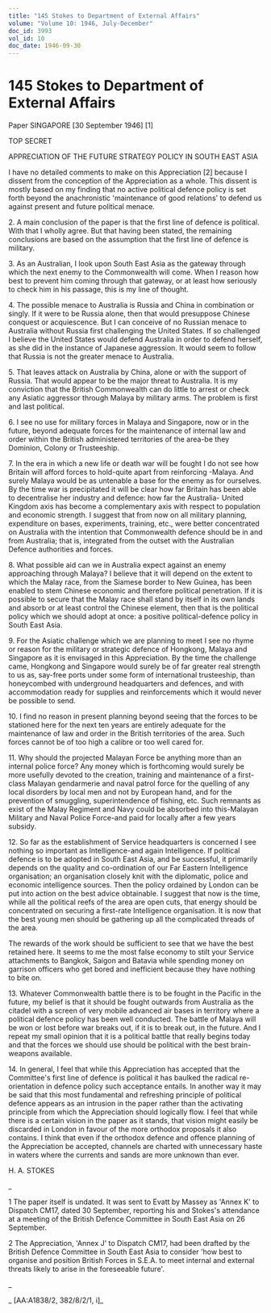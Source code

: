 ```yaml
---
title: "145 Stokes to Department of External Affairs"
volume: "Volume 10: 1946, July-December"
doc_id: 3993
vol_id: 10
doc_date: 1946-09-30
---
```


# 145 Stokes to Department of External Affairs

Paper SINGAPORE [30 September 1946] [1]

TOP SECRET

APPRECIATION OF THE FUTURE STRATEGY POLICY IN SOUTH EAST ASIA

I have no detailed comments to make on this Appreciation [2] because I dissent from the conception of the Appreciation as a whole. This dissent is mostly based on my finding that no active political defence policy is set forth beyond the anachronistic 'maintenance of good relations' to defend us against present and future political menace.

2\. A main conclusion of the paper is that the first line of defence is political. With that I wholly agree. But that having been stated, the remaining conclusions are based on the assumption that the first line of defence is military.

3\. As an Australian, I look upon South East Asia as the gateway through which the next enemy to the Commonwealth will come. When I reason how best to prevent him coming through that gateway, or at least how seriously to check him in his passage, this is my line of thought.

4\. The possible menace to Australia is Russia and China in combination or singly. If it were to be Russia alone, then that would presuppose Chinese conquest or acquiescence. But I can conceive of no Russian menace to Australia without Russia first challenging the United States. If so challenged I believe the United States would defend Australia in order to defend herself, as she did in the instance of Japanese aggression. It would seem to follow that Russia is not the greater menace to Australia.

5\. That leaves attack on Australia by China, alone or with the support of Russia. That would appear to be the major threat to Australia. It is my conviction that the British Commonwealth can do little to arrest or check any Asiatic aggressor through Malaya by military arms. The problem is first and last political.

6\. I see no use for military forces in Malaya and Singapore, now or in the future, beyond adequate forces for the maintenance of internal law and order within the British administered territories of the area-be they Dominion, Colony or Trusteeship.

7\. In the era in which a new life or death war will be fought I do not see how Britain will afford forces to hold-quite apart from reinforcing -Malaya. And surely Malaya would be as untenable a base for the enemy as for ourselves. By the time war is precipitated it will be clear how far Britain has been able to decentralise her industry and defence: how far the Australia- United Kingdom axis has become a complementary axis with respect to population and economic strength. I suggest that from now on all military planning, expenditure on bases, experiments, training, etc., were better concentrated on Australia with the intention that Commonwealth defence should be in and from Australia; that is, integrated from the outset with the Australian Defence authorities and forces.

8\. What possible aid can we in Australia expect against an enemy approaching through Malaya? I believe that it will depend on the extent to which the Malay race, from the Siamese border to New Guinea, has been enabled to stem Chinese economic and therefore political penetration. If it is possible to secure that the Malay race shall stand by itself in its own lands and absorb or at least control the Chinese element, then that is the political policy which we should adopt at once: a positive political-defence policy in South East Asia.

9\. For the Asiatic challenge which we are planning to meet I see no rhyme or reason for the military or strategic defence of Hongkong, Malaya and Singapore as it is envisaged in this Appreciation. By the time the challenge came, Hongkong and Singapore would surely be of far greater real strength to us as, say-free ports under some form of international trusteeship, than honeycombed with underground headquarters and defences, and with accommodation ready for supplies and reinforcements which it would never be possible to send.

10\. I find no reason in present planning beyond seeing that the forces to be stationed here for the next ten years are entirely adequate for the maintenance of law and order in the British territories of the area. Such forces cannot be of too high a calibre or too well cared for.

11\. Why should the projected Malayan Force be anything more than an internal police force? Any money which is forthcoming would surely be more usefully devoted to the creation, training and maintenance of a first-class Malayan gendarmerie and naval patrol force for the quelling of any local disorders by local men and not by European hand, and for the prevention of smuggling, superintendence of fishing, etc. Such remnants as exist of the Malay Regiment and Navy could be absorbed into this-Malayan Military and Naval Police Force-and paid for locally after a few years subsidy.

12\. So far as the establishment of Service headquarters is concerned I see nothing so important as Intelligence-and again Intelligence. If political defence is to be adopted in South East Asia, and be successful, it primarily depends on the quality and co-ordination of our Far Eastern Intelligence organisation; an organisation closely knit with the diplomatic, police and economic intelligence sources. Then the policy ordained by London can be put into action on the best advice obtainable. I suggest that now is the time, while all the political reefs of the area are open cuts, that energy should be concentrated on securing a first-rate Intelligence organisation. It is now that the best young men should be gathering up all the complicated threads of the area.

The rewards of the work should be sufficient to see that we have the best retained here. It seems to me the most false economy to stilt your Service attachments to Bangkok, Saigon and Batavia while spending money on garrison officers who get bored and inefficient because they have nothing to bite on.

13\. Whatever Commonwealth battle there is to be fought in the Pacific in the future, my belief is that it should be fought outwards from Australia as the citadel with a screen of very mobile advanced air bases in territory where a political defence policy has been well conducted. The battle of Malaya will be won or lost before war breaks out, if it is to break out, in the future. And I repeat my small opinion that it is a political battle that really begins today and that the forces we should use should be political with the best brain-weapons available.

14\. In general, I feel that while this Appreciation has accepted that the Committee's first line of defence is political it has baulked the radical re-orientation in defence policy such acceptance entails. In another way it may be said that this most fundamental and refreshing principle of political defence appears as an intrusion in the paper rather than the activating principle from which the Appreciation should logically flow. I feel that while there is a certain vision in the paper as it stands, that vision might easily be discarded in London in favour of the more orthodox proposals it also contains. I think that even if the orthodox defence and offence planning of the Appreciation be accepted, channels are charted with unnecessary haste in waters where the currents and sands are more unknown than ever.

H. A. STOKES

_

1 The paper itself is undated. It was sent to Evatt by Massey as 'Annex K' to Dispatch CM17, dated 30 September, reporting his and Stokes's attendance at a meeting of the British Defence Committee in South East Asia on 26 September.

2 The Appreciation, 'Annex J' to Dispatch CM17, had been drafted by the British Defence Committee in South East Asia to consider 'how best to organise and position British Forces in S.E.A. to meet internal and external threats likely to arise in the foreseeable future'.

_

_ [AA:A1838/2, 382/8/2/1, i]_
